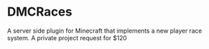 # DMCRaces
A server side plugin for Minecraft that implements a new player race system. A private project request for $120
